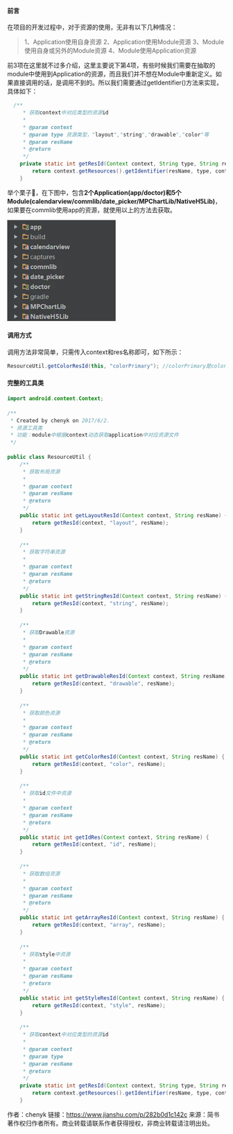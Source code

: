 #### 前言

在项目的开发过程中，对于资源的使用，无非有以下几种情况：

> 1、Application使用自身资源
>  2、Application使用Module资源
>  3、Module使用自身或另外的Module资源
>  4、Module使用Application资源

前3项在这里就不过多介绍，这里主要说下第4项，有些时候我们需要在抽取的module中使用到Application的资源，而且我们并不想在Module中重新定义。如果直接调用的话，是调用不到的。所以我们需要通过getIdentifier()方法来实现，具体如下：



```java
  /**
     * 获取context中对应类型的资源id
     *
     * @param context
     * @param type 资源类型，"layout","string","drawable","color"等
     * @param resName
     * @return
     */
    private static int getResId(Context context, String type, String resName) {
        return context.getResources().getIdentifier(resName, type, context.getPackageName());
    }
```

举个栗子🌰，在下图中，包含**2个Application(app/doctor)**和**5个Module(calendarview/commlib/date_picker/MPChartLib/NativeH5Lib)**，如果要在commlib使用app的资源，就使用以上的方法去获取。

![img](.asserts/webp)



#### 调用方式

调用方法非常简单，只需传入context和res名称即可，如下所示：



```java
ResourceUtil.getColorResId(this, "colorPrimary"); //colorPrimary是color.xml文件中定义的资源
```

#### 完整的工具类



```java
import android.content.Context;

/**
 * Created by chenyk on 2017/6/2.
 * 资源工具类
 * 功能：module中根据context动态获取application中对应资源文件
 */

public class ResourceUtil {
    /**
     * 获取布局资源
     *
     * @param context
     * @param resName
     * @return
     */
    public static int getLayoutResId(Context context, String resName) {
        return getResId(context, "layout", resName);
    }

    /**
     * 获取字符串资源
     *
     * @param context
     * @param resName
     * @return
     */
    public static int getStringResId(Context context, String resName) {
        return getResId(context, "string", resName);
    }

    /**
     * 获取Drawable资源
     *
     * @param context
     * @param resName
     * @return
     */
    public static int getDrawableResId(Context context, String resName) {
        return getResId(context, "drawable", resName);
    }

    /**
     * 获取颜色资源
     *
     * @param context
     * @param resName
     * @return
     */
    public static int getColorResId(Context context, String resName) {
        return getResId(context, "color", resName);
    }

    /**
     * 获取id文件中资源
     *
     * @param context
     * @param resName
     * @return
     */
    public static int getIdRes(Context context, String resName) {
        return getResId(context, "id", resName);
    }

    /**
     * 获取数组资源
     *
     * @param context
     * @param resName
     * @return
     */
    public static int getArrayResId(Context context, String resName) {
        return getResId(context, "array", resName);
    }

    /**
     * 获取style中资源
     *
     * @param context
     * @param resName
     * @return
     */
    public static int getStyleResId(Context context, String resName) {
        return getResId(context, "style", resName);
    }

    /**
     * 获取context中对应类型的资源id
     *
     * @param context
     * @param type
     * @param resName
     * @return
     */
    private static int getResId(Context context, String type, String resName) {
        return context.getResources().getIdentifier(resName, type, context.getPackageName());
    }
```



作者：chenyk
链接：https://www.jianshu.com/p/282b0d1c142c
来源：简书
著作权归作者所有。商业转载请联系作者获得授权，非商业转载请注明出处。